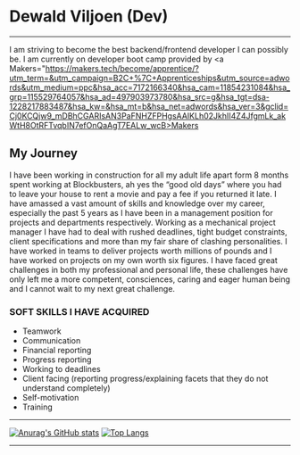 # Dewald Viljoen (Dev)
---
I am striving to become the best backend/frontend developer I can possibly be. I am currently on  developer boot camp provided by <a Makers="https://makers.tech/become/apprentice/?utm_term=&utm_campaign=B2C+%7C+Apprenticeships&utm_source=adwords&utm_medium=ppc&hsa_acc=7172166340&hsa_cam=11854231084&hsa_grp=115529764057&hsa_ad=497903973780&hsa_src=g&hsa_tgt=dsa-1228217883487&hsa_kw=&hsa_mt=b&hsa_net=adwords&hsa_ver=3&gclid=Cj0KCQjw9_mDBhCGARIsAN3PaFNHZFPHgsAAIKLh02JkhII4Z4JfgmLk_akWtH8OtRFTvqbIN7efOnQaAgT7EALw_wcB>Makers</a> 

## My Journey 
I have been working in construction for all my adult life apart form 8 months spent working at Blockbusters, ah yes the “good old days” where you had to leave your house to rent a movie and pay a fee if you returned it late. I have amassed a vast amount of skills and knowledge over my career, especially the past 5 years as I have been in a management position for projects and departments respectively. Working as a mechanical project manager I have had to deal with rushed deadlines, tight budget constraints, client specifications and more than my fair share of clashing personalities. I have worked in teams to deliver projects worth millions of pounds and I have worked on projects on my own worth six figures. I have faced great challenges in both my professional and personal life, these challenges have only left me a more competent, consciences, caring and eager human being and I cannot wait to my next great challenge.  

### SOFT SKILLS I HAVE ACQUIRED
+ Teamwork
+ Communication
+ Financial reporting
+ Progress reporting
+ Working to deadlines
+ Client facing (reporting progress/explaining facets that they do not understand completely)
+ Self-motivation 
+ Training

---

[![Anurag's GitHub stats](https://github-readme-stats.vercel.app/api?username=Dev-ops-true&show_icons=true&theme=radical)](https://github.com/anuraghazra/github-readme-stats)
[![Top Langs](https://github-readme-stats.vercel.app/api/top-langs/?username=Dev-ops-true&theme=radical)](https://github.com/anuraghazra/github-readme-stats)


---
